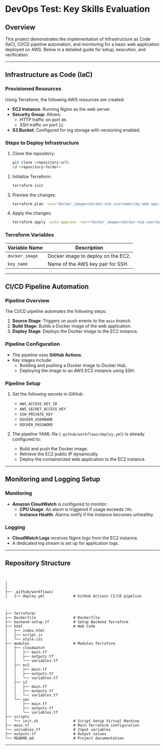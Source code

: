 # DevOps Test: Key Skills Evaluation

## Overview
This project demonstrates the implementation of Infrastructure as Code (IaC), CI/CD pipeline automation, and monitoring for a basic web application deployed on AWS. Below is a detailed guide for setup, execution, and verification.

---

## Infrastructure as Code (IaC)

### **Provisioned Resources**
Using Terraform, the following AWS resources are created:
- **EC2 Instance**: Running Nginx as the web server.
- **Security Group**: Allows:
  - HTTP traffic on port `80`.
  - SSH traffic on port `22`.
- **S3 Bucket**: Configured for log storage with versioning enabled.

### **Steps to Deploy Infrastructure**
1. Clone the repository:
   ```bash
   git clone <repository-url>
   cd <repository-folder>
   ```

2. Initialize Terraform:
   ```bash
   terraform init
   ```

3. Preview the changes:
   ```bash
   terraform plan -var="docker_image=<docker-hub-username>/my-web-app:latest"
   ```

4. Apply the changes:
   ```bash
   terraform apply -auto-approve -var="docker_image=<docker-hub-username>/my-web-app:latest"
   ```

### **Terraform Variables**
| Variable Name | Description                          |
|---------------|--------------------------------------|
| `docker_image` | Docker image to deploy on the EC2.   |
| `key_name`     | Name of the AWS key pair for SSH.    |

---

## CI/CD Pipeline Automation

### **Pipeline Overview**
The CI/CD pipeline automates the following steps:
1. **Source Stage**: Triggers on push events to the `main` branch.
2. **Build Stage**: Builds a Docker image of the web application.
3. **Deploy Stage**: Deploys the Docker image to the EC2 instance.

### **Pipeline Configuration**
- The pipeline uses **GitHub Actions**.
- Key stages include:
  - Building and pushing a Docker image to Docker Hub.
  - Deploying the image to an AWS EC2 instance using SSH.

### **Pipeline Setup**
1. Set the following secrets in GitHub:
   - `AWS_ACCESS_KEY_ID`
   - `AWS_SECRET_ACCESS_KEY`
   - `SSH_PRIVATE_KEY`
   - `DOCKER_USERNAME`
   - `DOCKER_PASSWORD`

2. The pipeline YAML file (`.github/workflows/deploy.yml`) is already configured to:
   - Build and push the Docker image.
   - Retrieve the EC2 public IP dynamically.
   - Deploy the containerized web application to the EC2 instance.

---

## Monitoring and Logging Setup

### **Monitoring**
- **Amazon CloudWatch** is configured to monitor:
  - **CPU Usage**: An alarm is triggered if usage exceeds `70%`.
  - **Instance Health**: Alarms notify if the instance becomes unhealthy.

### **Logging**
- **CloudWatch Logs** receives Nginx logs from the EC2 instance.
- A dedicated log stream is set up for application logs.

---

## Repository Structure
```


│
│
├── .github/workflows/
│   ├── deploy.yml             # GitHub Actions CI/CD pipeline


.
├── terraform/
├── Dockerfile                 # Dockerfile
├── backend-setup.tf           # Setup Backend Terraform
├── html                       # Web Code
│   ├── index.html
│   ├── script.js
│   └── style.css
├── modules                    # Modules Terraform
│   ├── cloudwatch
│   │   ├── main.tf
│   │   ├── outputs.tf
│   │   └── variables.tf
│   ├── ec2
│   │   ├── main.tf
│   │   ├── outputs.tf
│   │   └── variables.tf
│   ├── s3
│   │   ├── main.tf
│   │   ├── outputs.tf
│   │   └── variables.tf
│   └── vpc
│       ├── main.tf
│       ├── outputs.tf
│       └── variables.tf
├── scripts
│   └── init.sh                # Script Setup Virtual Machine
├── main.tf                    # Main Terraform configuration
└── variables.tf               # Input variables
├── outputs.tf                 # Output values
└── README.md                  # Project documentation
```

---